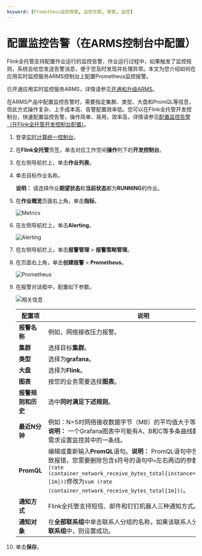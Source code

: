 ```yaml
---
keyword: [Prometheus监控报警, 监控告警, 报警, 监控]
---
```


# 配置监控告警（在ARMS控制台中配置）

Flink全托管支持配置作业运行的监控告警，作业运行过程中，如果触发了监控规则，系统会给您发送告警消息，便于您及时发现并处理异常。本文为您介绍如何在应用实时监控服务ARMS控制台上配置Prometheus监控报警。

已开通应用实时监控服务ARMS，详情请参见[开通和升级ARMS](/cn.zh-CN/快速入门/开通和升级ARMS.md)。

在ARMS产品中配置监控告警时，需要指定集群、类型、大盘和PromQL等信息，但此方式操作复杂、上手成本高、告警配置效率低。您可以在Flink全托管开发控制台，快速配置监控告警，操作简单、易用，效率高，详情请参见[配置监控告警（在Flink全托管开发控制台配置）](/cn.zh-CN/Flink全托管/运维管理/配置监控告警（在Flink全托管开发控制台配置）.md)。

1.  登录[实时计算统一控制台](https://realtime-compute.console.aliyun.com/regions/cn-shanghai)。

2.  在**Flink全托管**页签，单击对应工作空间**操作**列下的**开发控制台**。

3.  在左侧导航栏上，单击**作业列表**。

4.  单击目标作业名称。

    **说明：** 请选择作业**期望状态**和**当前状态**都为**RUNNING**的作业。

5.  在**作业概览**页面右上角，单击**指标**。

    ![Metrics](https://static-aliyun-doc.oss-accelerate.aliyuncs.com/assets/img/zh-CN/1639279951/p111848.png)

6.  在左侧导航栏上，单击**Alerting**。

    ![Alerting](https://static-aliyun-doc.oss-accelerate.aliyuncs.com/assets/img/zh-CN/3043449951/p111850.png)

7.  在左侧导航栏上，单击**报警管理** \> **报警策略管理**。

8.  在页面右上角，单击**创建报警** \> **Prometheus**。

    ![Prometheus](https://static-aliyun-doc.oss-accelerate.aliyuncs.com/assets/img/zh-CN/3043449951/p110436.png)

9.  在报警对话框中，配置如下参数。

    ![相关信息](https://static-aliyun-doc.oss-accelerate.aliyuncs.com/assets/img/zh-CN/3043449951/p110437.png)

    |配置项|说明|
    |---|--|
    |**报警名称**|例如，网络接收压力报警。|
    |**集群**|选择目标**集群**。|
    |**类型**|选择为**grafana**。|
    |**大盘**|选择为**Flink**。|
    |**图表**|按您的业务需要选择**图表**。|
    |**报警规则和历史**|选中**同时满足下述规则**。|
    |**最近N分钟**|例如：N=5时网络接收数据字节（MB）的平均值大于等于3时则报警。**说明：** 一个Grafana图表中可能有A、B和C等多条曲线数据，您可根据需求设置监控其中的一条线。 |
    |**PromQL**|编辑或重新输入**PromQL**语句。**说明：** PromQL语句中包含的`$`符号会导致报错，您需要删除包含`$`符号的语句中`=`左右两边的参数。例如：将`sum (rate (container_network_receive_bytes_total{instance=~"^$HostIp.*"}[1m]))`修改为`sum (rate (container_network_receive_bytes_total[1m]))`。 |
    |**通知方式**|Flink全托管支持短信、邮件和钉钉机器人三种通知方式。|
    |**通知对象**|在**全部联系组**中单击联系人分组的名称，如果该联系人分组出现在**已选联系组**中，则设置成功。|

10. 单击**保存**。



